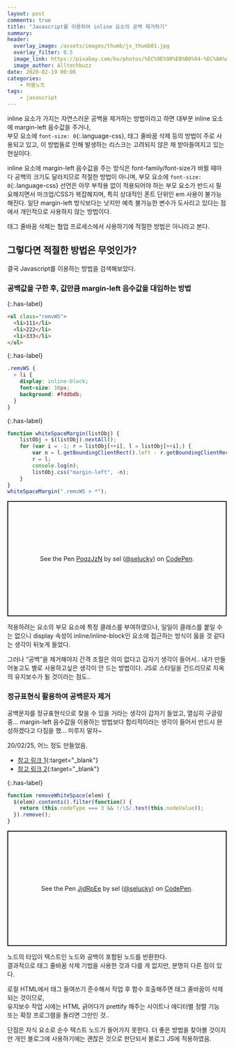 ```yaml
---
layout: post
comments: true
title: "Javascript를 이용하여 inline 요소의 공백 제거하기"
summary:
header:
  overlay_image: /assets/images/thumb/js_thumb01.jpg
  overlay_filter: 0.5
  image_link: https://pixabay.com/ko/photos/%EC%9E%90%EB%B0%94-%EC%8A%A4%ED%81%AC%EB%A6%BD%ED%8A%B8-%ED%94%84%EB%A1%9C%EA%B7%B8%EB%9E%98%EB%A8%B8-%EC%BD%94%EB%93%9C-4523100/
  image_author: Alltechbuzz
date: 2020-02-19 00:06
categories:
    - 퍼블노트
tags:
    - javascript
---
```

inline 요소가 가지는 자연스러운 공백을 제거하는 방법이라고 하면 대부분 inline 요소에 margin-left 음수값을 주거나,  
부모 요소에 ```font-size: 0```{:.language-css}, 태그 줄바꿈 삭제 등의 방법이 주로 사용되고 있고, 이 방법들로 인해 발생하는 리스크는 고려되지 않은 채 받아들여지고 있는 현실이다.

inline 요소에 margin-left 음수값을 주는 방식은 font-family/font-size가 바뀔 때마다 공백의 크기도 달라지므로 적절한 방법이 아니며, 부모 요소에 ```font-size: 0```{:.language-css} 선언은 아무 부작용 없이 적용되어야 하는 부모 요소가 반드시 필요해지면서 마크업/CSS가 복잡해지며, 특히 상대적인 폰트 단위인 em 사용이 불가능해진다. 일단 margin-left 방식보다는 낫지만 예측 불가능한 변수가 도사리고 있다는 점에서 개인적으로 사용하지 않는 방법이다.

태그 줄바꿈 삭제는 협업 프로세스에서 사용하기에 적절한 방법은 아니라고 본다.

## 그렇다면 적절한 방법은 무엇인가?
결국 Javascript를 이용하는 방법을 검색해보았다.

### 공백값을 구한 후, 값만큼 margin-left 음수값을 대입하는 방법

{:.has-label}
```html
<ul class="remvWS">
  <li>111</li>
  <li>222</li>
  <li>333</li>
</ul>
```

{:.has-label}
```scss
.remvWS {
  > li {
    display: inline-block;
    font-size: 16px;
    background: #fddbdb;
  }
}
```

{:.has-label}
```javascript
function whiteSpaceMargin(listObj) {
    listObj = $(listObj).nextAll();
    for (var i = -1; r = listObj[++i], l = listObj[++i];) {
        var n = l.getBoundingClientRect().left - r.getBoundingClientRect().right;
        r = l;
        console.log(n);
        listObj.css("margin-left", -n);
    }
}
whiteSpaceMargin(".remvWS > *");
```

<p class="codepen" data-height="265" data-theme-id="default" data-default-tab="js,result" data-user="selucky" data-slug-hash="PoqzJzN" style="height: 265px; box-sizing: border-box; display: flex; align-items: center; justify-content: center; border: 2px solid; margin: 1em 0; padding: 1em;" data-pen-title="PoqzJzN">
  <span>See the Pen <a href="https://codepen.io/selucky/pen/PoqzJzN">
  PoqzJzN</a> by sel (<a href="https://codepen.io/selucky">@selucky</a>)
  on <a href="https://codepen.io">CodePen</a>.</span>
</p>
<script async src="https://static.codepen.io/assets/embed/ei.js"></script>

적용하려는 요소의 부모 요소에 특정 클래스를 부여하였으나, 일일이 클래스를 붙일 수는 없으니 display 속성이 inline/inline-block인 요소에 접근하는 방식이 옳을 것 같다는 생각이 뒤늦게 들었다.

그러나 &ldquo;공백&rdquo;을 제거해야지 간격 조절은 의미 없다고 갑자기 생각이 들어서.. 내가 만들어놓고도 별로 사용하고싶은 생각이 안 드는 방법이다. JS로 스타일을 건드리므로 지옥의 유지보수가 될 것이라는 점도..

### 정규표현식 활용하여 공백문자 제거
공백문자를 정규표현식으로 찾을 수 있을 거라는 생각이 갑자기 들었고, 열심히 구글링 중... margin-left 음수값을 이용하는 방법보다 합리적이라는 생각이 들어서 반드시 완성하겠다고 다짐을 했... 미루지 말자~

20/02/25, 어느 정도 만들었음.

* [참고 링크 1](https://stackoverflow.com/questions/27749507/removing-inline-block-whitespace-using-javascript-and-or-jquery){:target="_blank"}
* [참고 링크 2](http://jsfiddle.net/davidThomas/wygnD/3/){:target="_blank"}

{:.has-label}
```javascript
function removeWhiteSpace(elem) {
  $(elem).contents().filter(function() {
    return (this.nodeType === 3 && !/\S/.test(this.nodeValue));
  }).remove();
}
```

<p class="codepen" data-height="265" data-theme-id="default" data-default-tab="js,result" data-user="selucky" data-slug-hash="JjdRpEe" style="height: 265px; box-sizing: border-box; display: flex; align-items: center; justify-content: center; border: 2px solid; margin: 1em 0; padding: 1em;" data-pen-title="JjdRpEe">
  <span>See the Pen <a href="https://codepen.io/selucky/pen/JjdRpEe">
  JjdRpEe</a> by sel (<a href="https://codepen.io/selucky">@selucky</a>)
  on <a href="https://codepen.io">CodePen</a>.</span>
</p>
<script async src="https://static.codepen.io/assets/embed/ei.js"></script>

노드의 타입이 텍스트인 노드와 공백이 포함된 노드를 반환한다.  
결과적으로 태그 줄바꿈 삭제 기법을 사용한 것과 다를 게 없지만, 분명히 다른 점이 있다.

로컬 HTML에서 태그 들여쓰기 준수해서 작업 후 함수 호출해주면 태그 줄바꿈이 삭제되는 것이므로,  
유지보수 작업 시에는 HTML 긁어다가 prettify 해주는 사이트나 에디터별 정렬 기능 또는 확장 프로그램을 돌리면 그만인 것..

단점은 자식 요소로 순수 텍스트 노드가 들어가지 못한다. 더 좋은 방법을 찾아볼 것이지만 개인 블로그에 사용하기에는 괜찮은 것으로 판단되서 블로그 JS에 적용하였음.
